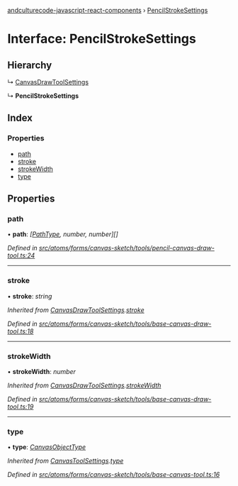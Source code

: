 [andculturecode-javascript-react-components](../README.md) › [PencilStrokeSettings](pencilstrokesettings.md)

# Interface: PencilStrokeSettings

## Hierarchy

  ↳ [CanvasDrawToolSettings](canvasdrawtoolsettings.md)

  ↳ **PencilStrokeSettings**

## Index

### Properties

* [path](pencilstrokesettings.md#path)
* [stroke](pencilstrokesettings.md#stroke)
* [strokeWidth](pencilstrokesettings.md#strokewidth)
* [type](pencilstrokesettings.md#type)

## Properties

###  path

• **path**: *[[PathType](../enums/pathtype.md), number, number][]*

*Defined in [src/atoms/forms/canvas-sketch/tools/pencil-canvas-draw-tool.ts:24](https://github.com/AndcultureCode/AndcultureCode.JavaScript.React.Components/blob/059eef4/src/atoms/forms/canvas-sketch/tools/pencil-canvas-draw-tool.ts#L24)*

___

###  stroke

• **stroke**: *string*

*Inherited from [CanvasDrawToolSettings](canvasdrawtoolsettings.md).[stroke](canvasdrawtoolsettings.md#stroke)*

*Defined in [src/atoms/forms/canvas-sketch/tools/base-canvas-draw-tool.ts:18](https://github.com/AndcultureCode/AndcultureCode.JavaScript.React.Components/blob/059eef4/src/atoms/forms/canvas-sketch/tools/base-canvas-draw-tool.ts#L18)*

___

###  strokeWidth

• **strokeWidth**: *number*

*Inherited from [CanvasDrawToolSettings](canvasdrawtoolsettings.md).[strokeWidth](canvasdrawtoolsettings.md#strokewidth)*

*Defined in [src/atoms/forms/canvas-sketch/tools/base-canvas-draw-tool.ts:19](https://github.com/AndcultureCode/AndcultureCode.JavaScript.React.Components/blob/059eef4/src/atoms/forms/canvas-sketch/tools/base-canvas-draw-tool.ts#L19)*

___

###  type

• **type**: *[CanvasObjectType](../enums/canvasobjecttype.md)*

*Inherited from [CanvasToolSettings](canvastoolsettings.md).[type](canvastoolsettings.md#type)*

*Defined in [src/atoms/forms/canvas-sketch/tools/base-canvas-tool.ts:16](https://github.com/AndcultureCode/AndcultureCode.JavaScript.React.Components/blob/059eef4/src/atoms/forms/canvas-sketch/tools/base-canvas-tool.ts#L16)*
